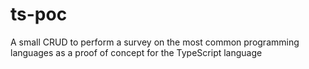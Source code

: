 # ts-poc

A small CRUD to perform a survey on the most common programming languages as a
proof of concept for the TypeScript language
